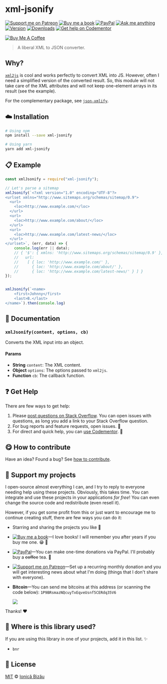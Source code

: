 <!-- Please do not edit this file. Edit the `blah` field in the `package.json` instead. If in doubt, open an issue. -->


















# xml-jsonify

 [![Support me on Patreon][badge_patreon]][patreon] [![Buy me a book][badge_amazon]][amazon] [![PayPal][badge_paypal_donate]][paypal-donations] [![Ask me anything](https://img.shields.io/badge/ask%20me-anything-1abc9c.svg)](https://github.com/IonicaBizau/ama) [![Version](https://img.shields.io/npm/v/xml-jsonify.svg)](https://www.npmjs.com/package/xml-jsonify) [![Downloads](https://img.shields.io/npm/dt/xml-jsonify.svg)](https://www.npmjs.com/package/xml-jsonify) [![Get help on Codementor](https://cdn.codementor.io/badges/get_help_github.svg)](https://www.codementor.io/@johnnyb?utm_source=github&utm_medium=button&utm_term=johnnyb&utm_campaign=github)

<a href="https://www.buymeacoffee.com/H96WwChMy" target="_blank"><img src="https://www.buymeacoffee.com/assets/img/custom_images/yellow_img.png" alt="Buy Me A Coffee"></a>







> A liberal XML to JSON converter.






## Why?


[`xml2js`](https://www.npmjs.com/package/xml2js) is cool and works perfectly to convert XML into JS. However, often I need a simplified version of the converted result. So, this module will not take care of the XML attributes and will not keep one-element arrays in its result (see the example).


For the complementary package, see [`json-xmlify`](https://github.com/IonicaBizau/json-xmlify).













## :cloud: Installation

```sh
# Using npm
npm install --save xml-jsonify

# Using yarn
yarn add xml-jsonify
```













## :clipboard: Example



```js
const xmlJsonify = require("xml-jsonify");

// Let's parse a sitemap
xmlJsonify(`<?xml version="1.0" encoding="UTF-8"?>
<urlset xmlns="http://www.sitemaps.org/schemas/sitemap/0.9">
  <url>
    <loc>http://www.example.com/</loc>
  </url>
  <url>
    <loc>http://www.example.com/about/</loc>
  </url>
  <url>
    <loc>http://www.example.com/latest-news/</loc>
  </url>
</urlset>`, (err, data) => {
    console.log(err || data);
    // { '$': { xmlns: 'http://www.sitemaps.org/schemas/sitemap/0.9' },
    //   url:
    //    [ { loc: 'http://www.example.com/' },
    //      { loc: 'http://www.example.com/about/' },
    //      { loc: 'http://www.example.com/latest-news/' } ] }
});


xmlJsonify(`<name>
    <first>Johnny</first>
    <last>B.</last>
</name>`).then(console.log)
```











## :memo: Documentation


### `xmlJsonify(content, options, cb)`
Converts the XML input into an object.

#### Params

- **String** `content`: The XML content.
- **Object** `options`: The options passed to `xml2js`.
- **Function** `cb`: The callback function.









## :question: Get Help

There are few ways to get help:



 1. Please [post questions on Stack Overflow](https://stackoverflow.com/questions/ask). You can open issues with questions, as long you add a link to your Stack Overflow question.
 2. For bug reports and feature requests, open issues. :bug:
 3. For direct and quick help, you can [use Codementor](https://www.codementor.io/johnnyb). :rocket:














## :yum: How to contribute
Have an idea? Found a bug? See [how to contribute][contributing].


## :sparkling_heart: Support my projects
I open-source almost everything I can, and I try to reply to everyone needing help using these projects. Obviously,
this takes time. You can integrate and use these projects in your applications *for free*! You can even change the source code and redistribute (even resell it).

However, if you get some profit from this or just want to encourage me to continue creating stuff, there are few ways you can do it:


 - Starring and sharing the projects you like :rocket:
 - [![Buy me a book][badge_amazon]][amazon]—I love books! I will remember you after years if you buy me one. :grin: :book:
 - [![PayPal][badge_paypal]][paypal-donations]—You can make one-time donations via PayPal. I'll probably buy a ~~coffee~~ tea. :tea:
 - [![Support me on Patreon][badge_patreon]][patreon]—Set up a recurring monthly donation and you will get interesting news about what I'm doing (things that I don't share with everyone).
 - **Bitcoin**—You can send me bitcoins at this address (or scanning the code below): `1P9BRsmazNQcuyTxEqveUsnf5CERdq35V6`

    ![](https://i.imgur.com/z6OQI95.png)


Thanks! :heart:
















## :dizzy: Where is this library used?
If you are using this library in one of your projects, add it in this list. :sparkles:

 - `bnr`











## :scroll: License

[MIT][license] © [Ionică Bizău][website]






[license]: /LICENSE
[website]: https://ionicabizau.net
[contributing]: /CONTRIBUTING.md
[docs]: /DOCUMENTATION.md
[badge_patreon]: https://ionicabizau.github.io/badges/patreon.svg
[badge_amazon]: https://ionicabizau.github.io/badges/amazon.svg
[badge_paypal]: https://ionicabizau.github.io/badges/paypal.svg
[badge_paypal_donate]: https://ionicabizau.github.io/badges/paypal_donate.svg
[patreon]: https://www.patreon.com/ionicabizau
[amazon]: http://amzn.eu/hRo9sIZ
[paypal-donations]: https://www.paypal.com/cgi-bin/webscr?cmd=_s-xclick&hosted_button_id=RVXDDLKKLQRJW
